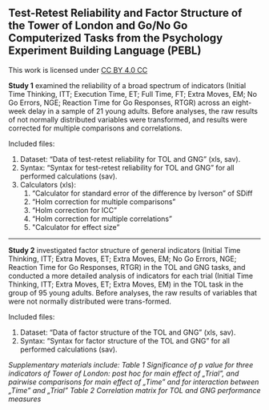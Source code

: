## Test-Retest Reliability and Factor Structure of the Tower of London and Go/No Go Computerized Tasks from the Psychology Experiment Building Language (PEBL) 

This work is licensed under [CC BY 4.0 CC](https://creativecommons.org/licenses/by/4.0) 

**Study 1** examined the reliability of a broad spectrum of indicators (Initial Time Thinking, ITT; Execution Time, ET; Full Time, FT; Extra Moves, EM; No Go Errors, NGE; Reaction Time for Go Responses, RTGR) across an eight-week delay in a sample of 21 young adults. Before analyses, the raw results of not normally distributed variables were transformed, and results were corrected for multiple comparisons and correlations.

Included files:

1. Dataset: “Data of test-retest reliability for TOL and GNG” (xls, sav).
2. Syntax: “Syntax for test-retest reliability for TOL and GNG” for all performed calculations (sav).
3. Calculators (xls):
    1. “Calculator for standard error of the difference by Iverson” of SDiff
    2. “Holm correction for multiple comparisons”
    3. “Holm correction for ICC”
    4. “Holm correction for multiple correlations”
    5. "Calculator for effect size”

---

**Study 2** investigated factor structure of general indicators (Initial Time Thinking, ITT; Extra Moves, ET; Extra Moves, EM; No Go Errors, NGE; Reaction Time for Go Responses, RTGR) in the TOL and GNG tasks, and conducted a more detailed analysis of indicators for each trial (Initial Time Thinking, ITT; Extra Moves, ET; Extra Moves, EM) in the TOL task in the group of 95 young adults. Before analyses, the raw results of variables that were not normally distributed were trans-formed.

Included files:
1.	Dataset: “Data of factor structure of the TOL and GNG” (xls, sav).
2.	Syntax: “Syntax for factor structure of the TOL and GNG” for all performed calculations (sav).


_Supplementary materials include:_
_Table 1 Significance of p value for three indicators of Tower of London: post hoc for main effect of „Trial”, and pairwise comparisons for main effect of „Time” and for interaction between „Time” and „Trial”_
_Table 2 Correlation matrix for TOL and GNG performance measures_

